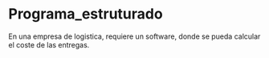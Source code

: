 # Programa_estruturado
En una empresa de logistica, requiere un software, donde se pueda calcular el coste de las entregas.
